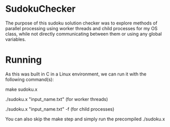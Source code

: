# SudokuChecker
The purpose of this sudoku solution checker was to explore methods of parallel processing using worker threads and child processes for my OS class, while not directly communicating between them or using any global variables. 
# Running
As this was built in C in a Linux environment, we can run it with the following command(s):

make sudoku.x 

./sudoku.x "input_name.txt" (for worker threads)

./sudoku.x "input_name.txt" -f (for child processes)


You can also skip the make step and simply run the precompiled ./sudoku.x
